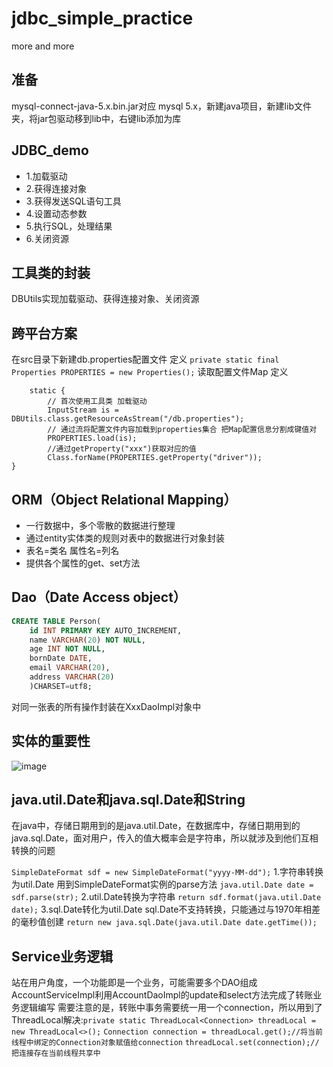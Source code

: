 # jdbc_simple_practice
more and more

## 准备
mysql-connect-java-5.x.bin.jar对应 mysql 5.x，新建java项目，新建lib文件夹，将jar包驱动移到lib中，右键lib添加为库

## JDBC_demo
+ 1.加载驱动
+ 2.获得连接对象
+ 3.获得发送SQL语句工具
+ 4.设置动态参数
+ 5.执行SQL，处理结果
+ 6.关闭资源

## 工具类的封装
DBUtils实现加载驱动、获得连接对象、关闭资源

## 跨平台方案
在src目录下新建db.properties配置文件
定义 `private static final Properties PROPERTIES = new Properties();` 读取配置文件Map
定义 
```
    static {
        // 首次使用工具类 加载驱动 
        InputStream is = DBUtils.class.getResourceAsStream("/db.properties");
        // 通过流将配置文件内容加载到properties集合 把Map配置信息分割成键值对
        PROPERTIES.load(is);
        //通过getProperty("xxx")获取对应的值 
        Class.forName(PROPERTIES.getProperty("driver"));
}
```
## ORM（Object Relational Mapping）
* 一行数据中，多个零散的数据进行整理
* 通过entity实体类的规则对表中的数据进行对象封装
* 表名=类名 属性名=列名
* 提供各个属性的get、set方法
## Dao（Date Access object）
```sql
CREATE TABLE Person(
	id INT PRIMARY KEY AUTO_INCREMENT,
	name VARCHAR(20) NOT NULL,
	age INT NOT NULL,
	bornDate DATE,
	email VARCHAR(20),
	address VARCHAR(20)
	)CHARSET=utf8;
```
对同一张表的所有操作封装在XxxDaoImpl对象中

## 实体的重要性
![image](https://user-images.githubusercontent.com/44385387/142001918-a2a31c62-609c-47e6-8a91-3f03665f561f.png)

## java.util.Date和java.sql.Date和String
在java中，存储日期用到的是java.util.Date，在数据库中，存储日期用到的java.sql.Date，面对用户，传入的值大概率会是字符串，所以就涉及到他们互相转换的问题

`SimpleDateFormat sdf = new SimpleDateFormat("yyyy-MM-dd");`
1.字符串转换为util.Date
用到SimpleDateFormat实例的parse方法
`java.util.Date date = sdf.parse(str);`
2.util.Date转换为字符串
`return sdf.format(java.util.Date date);`
3.sql.Date转化为util.Date
sql.Date不支持转换，只能通过与1970年相差的毫秒值创建
`return new java.sql.Date(java.util.Date date.getTime());`

## Service业务逻辑
站在用户角度，一个功能即是一个业务，可能需要多个DAO组成
AccountServiceImpl利用AccountDaoImpl的update和select方法完成了转账业务逻辑编写
需要注意的是，转账中事务需要统一用一个connection，所以用到了ThreadLocal解决:`private static ThreadLocal<Connection> threadLocal = new ThreadLocal<>();`
`Connection connection = threadLocal.get();//将当前线程中绑定的Connection对象赋值给connection`
`threadLocal.set(connection);//把连接存在当前线程共享中`
